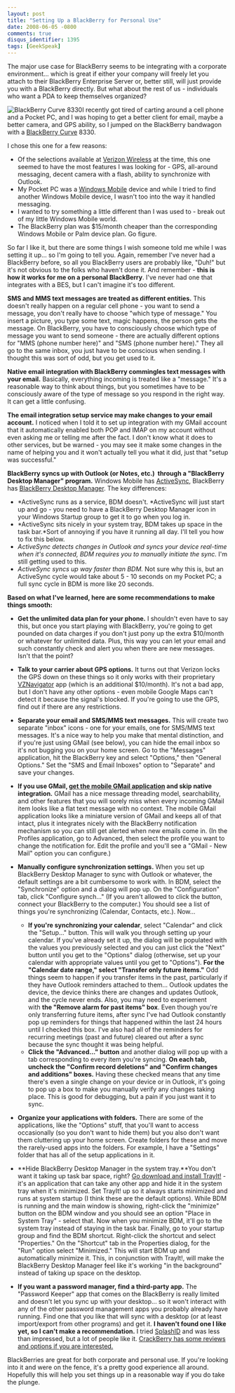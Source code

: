 ```yaml
---
layout: post
title: "Setting Up a BlackBerry for Personal Use"
date: 2008-06-05 -0800
comments: true
disqus_identifier: 1395
tags: [GeekSpeak]
---
```

The major use case for BlackBerry seems to be integrating with a
corporate environment... which is great if either your company will
freely let you attach to their BlackBerry Enterprise Server or, better
still, will just provide you with a BlackBerry directly. But what about
the rest of us - individuals who want a PDA to keep themselves
organized?

![BlackBerry Curve
8330](https://hyqi8g.dm2303.livefilestore.com/y2p8gwWJ3iuINSIb-D4aDVhS159RPa8XzxM_TDdR77rcVY0VCu0QL8NkcU-BVudmv5vCbOrEgi4sb4ZDNZyqLY6bBVHiqrhq_G3AB0fXCZFG3s/20080605bb8330_curve.jpg?psid=1)I
recently got tired of carting around a cell phone and a Pocket PC, and I
was hoping to get a better client for email, maybe a better camera, and
GPS ability, so I jumped on the BlackBerry bandwagon with a [BlackBerry
Curve](http://www.blackberrycurve.com) 8330.

I chose this one for a few reasons:

-   Of the selections available at [Verizon
    Wireless](http://www.verizonwireless.com) at the time, this one
    seemed to have the most features I was looking for - GPS, all-around
    messaging, decent camera with a flash, ability to synchronize with
    Outlook.
-   My Pocket PC was a [Windows
    Mobile](http://www.microsoft.com/windowsmobile/default.mspx) device
    and while I tried to find another Windows Mobile device, I wasn't
    too into the way it handled messaging.
-   I wanted to try something a little different than I was used to -
    break out of my little Windows Mobile world.
-   The BlackBerry plan was \$15/month cheaper than the corresponding
    Windows Mobile or Palm device plan. Go figure.

So far I like it, but there are some things I wish someone told me while
I was setting it up... so I'm going to tell you. Again, remember I've
never had a BlackBerry before, so all you BlackBerry users are probably
like, "Duh!" but it's not obvious to the folks who haven't done it. And
remember - **this is how it works for me on a personal BlackBerry**.
I've never had one that integrates with a BES, but I can't imagine it's
too different.

**SMS and MMS text messages are treated as different entities.** This
doesn't really happen on a regular cell phone - you want to send a
message, you don't really have to choose "which type of message." You
insert a picture, you type some text, magic happens, the person gets the
message. On BlackBerry, you have to consciously choose which type of
message you want to send someone - there are actually different options
for "MMS (phone number here)" and "SMS (phone number here)." They all go
to the same inbox, you just have to be conscious when sending. I thought
this was sort of odd, but you get used to it.

**Native email integration with BlackBerry commingles text messages with
your email.** Basically, everything incoming is treated like a
"message." It's a reasonable way to think about things, but you
sometimes have to be consciously aware of the type of message so you
respond in the right way. It can get a little confusing.

**The email integration setup service may make changes to your email
account.** I noticed when I told it to set up integration with my GMail
account that it automatically enabled both POP and IMAP on my account
without even asking me or telling me after the fact. I don't know what
it does to other services, but be warned - you may see it make some
changes in the name of helping you and it won't actually tell you what
it did, just that "setup was successful."

**BlackBerry syncs up with Outlook (or Notes, etc.)  through a
"BlackBerry Desktop Manager" program.** Windows Mobile has
[ActiveSync](http://www.microsoft.com/WINDOWSMOBILE/ACTIVESYNC/DEFAULT.MSPX),
BlackBerry has [BlackBerry Desktop
Manager](http://na.blackberry.com/eng/services/desktop/). The key
differences:

-   *ActiveSync runs as a service, BDM doesn't. *ActiveSync will just
    start up and go - you need to have a BlackBerry Desktop Manager icon
    in your Windows Startup group to get it to go when you log in.
-   *ActiveSync sits nicely in your system tray, BDM takes up space in
    the task bar.*Sort of annoying if you have it running all day. I'll
    tell you how to fix this below.
-   *ActiveSync detects changes in Outlook and syncs your device
    real-time when it's connected, BDM requires you to manually initiate
    the sync.* I'm still getting used to this.
-   *ActiveSync syncs up way faster than BDM.* Not sure why this is, but
    an ActiveSync cycle would take about 5 - 10 seconds on my Pocket PC;
    a full sync cycle in BDM is more like 20 seconds.

**Based on what I've learned, here are some recommendations to make
things smooth:**

-   **Get the unlimited data plan for your phone.** I shouldn't even
    have to say this, but once you start playing with BlackBerry, you're
    going to get pounded on data charges if you don't just pony up the
    extra \$10/month or whatever for unlimited data. Plus, this way you
    can let your email and such constantly check and alert you when
    there are new messages. Isn't that the point?
-   **Talk to your carrier about GPS options.** It turns out that
    Verizon locks the GPS down on these things so it only works with
    their proprietary
    [VZNavigator](http://www.verizonwireless.com/b2c/splash/turnbyturn.jsp)
    app (which is an additional \$10/month). It's not a bad app, but I
    don't have any other options - even mobile Google Maps can't detect
    it because the signal's blocked. If you're going to use the GPS,
    find out if there are any restrictions.
-   **Separate your email and SMS/MMS text messages.** This will create
    two separate "inbox" icons - one for your emails, one for SMS/MMS
    text messages. It's a nice way to help you make that mental
    distinction, and if you're just using GMail (see below), you can
    hide the email inbox so it's not bugging you on your home screen. Go
    to the "Messages" application, hit the BlackBerry key and select
    "Options," then "General Options." Set the "SMS and Email Inboxes"
    option to "Separate" and save your changes.
-   **If you use GMail, [get the mobile GMail
    application](http://www.google.com/m/products) and skip native
    integration.** GMail has a nice message threading model,
    searchability, and other features that you will sorely miss when
    every incoming GMail item looks like a flat text message with no
    context. The mobile GMail application looks like a miniature version
    of GMail and keeps all of that intact, plus it integrates nicely
    with the BlackBerry notification mechanism so you can still get
    alerted when new emails come in. (In the Profiles application, go to
    Advanced, then select the profile you want to change the
    notification for. Edit the profile and you'll see a "GMail - New
    Mail" option you can configure.)
-   **Manually configure synchronization settings.** When you set up
    BlackBerry Desktop Manager to sync with Outlook or whatever, the
    default settings are a bit cumbersome to work with. In BDM, select
    the "Synchronize" option and a dialog will pop up. On the
    "Configuration" tab, click "Configure synch..." (If you aren't
    allowed to click the button, connect your BlackBerry to the
    computer.) You should see a list of things you're synchronizing
    (Calendar, Contacts, etc.). Now...
    -   **If you're synchronizing your calendar**, select "Calendar" and
        click the "Setup..." button. This will walk you through setting
        up your calendar. If you've already set it up, the dialog will
        be populated with the values you previously selected and you can
        just click the "Next" button until you get to the "Options"
        dialog (otherwise, set up your calendar with appropriate values
        until you get to "Options"). **For the "Calendar date range,"
        select "Transfer only future items."** Odd things seem to happen
        if you transfer items in the past, particularly if they have
        Outlook reminders attached to them... Outlook updates the
        device, the device thinks there are changes and updates Outlook,
        and the cycle never ends. Also, you may need to experiement
        with **the "Remove alarm for past items" box**. Even though
        you're only transferring future items, after sync I've had
        Outlook constantly pop up reminders for things that happened
        within the last 24 hours until I checked this box. I've also had
        all of the reminders for recurring meetings (past and
        future) cleared out after a sync because the sync thought it was
        being helpful.
    -   **Click the "Advanced..." button** and another dialog will pop
        up with a tab corresponding to every item you're syncing. **On
        each tab, uncheck the "Confirm record deletions" and "Confirm
        changes and additions" boxes.** Having these checked means that
        any time there's even a single change on your device or in
        Outlook, it's going to pop up a box to make you manually verify
        any changes taking place. This is good for debugging, but a pain
        if you just want it to sync.

-   **Organize your applications with folders.** There are some of the
    applications, like the "Options" stuff, that you'll want to access
    occasionally (so you don't want to hide them) but you also don't
    want them cluttering up your home screen. Create folders for these
    and move the rarely-used apps into the folders. For example, I have
    a "Settings" folder that has all of the setup applications in it.
-   **Hide BlackBerry Desktop Manager in the system tray.**You don't
    want it taking up task bar space, right? [Go download and
    install TrayIt!](http://www.teamcti.com/trayit/trayit.htm) - it's an
    application that can take any other app and hide it in the system
    tray when it's minimized. Set TrayIt! up so it always starts
    minimized and runs at system startup (I think these are the default
    options). While BDM is running and the main window is showing,
    right-click the "minimize" button on the BDM window and you should
    see an option "Place in System Tray" - select that. Now when you
    minimize BDM, it'll go to the system tray instead of staying in the
    task bar. Finally, go to your startup group and find the BDM
    shortcut. Right-click the shortcut and select "Properties." On the
    "Shortcut" tab in the Properties dialog, for the "Run" option select
    "Minimized." This will start BDM up and automatically minimize it.
    This, in conjunction with TrayIt!, will make the BlackBerry Desktop
    Manager feel like it's working "in the background" instead of taking
    up space on the desktop.
-   **If you want a password manager, find a third-party app.** The
    "Password Keeper" app that comes on the BlackBerry is really limited
    and doesn't let you sync up with your desktop... so it won't
    interact with any of the other password management apps you probably
    already have running. Find one that you like that will sync with a
    desktop (or at least import/export from other programs) and get it.
    **I haven't found one I like yet, so I can't make a
    recommendation.** I tried
    [SplashID](http://splashdata.com/splashid/blackberry/index.htm) and
    was less than impressed, but a lot of people like it. [CrackBerry
    has some reviews and options if you are
    interested.](http://crackberry.com/password-manager-solutions-blackberry/)

BlackBerries are great for both corporate and personal use. If you're
looking into it and were on the fence, it's a pretty good experience all
around. Hopefully this will help you set things up in a reasonable way
if you do take the plunge.

